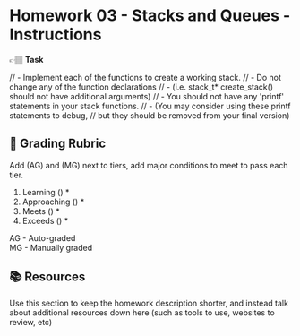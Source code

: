# Homework 03 - Stacks and Queues - Instructions

👉🏽 **Task**

// - Implement each of the functions to create a working stack.
// - Do not change any of the function declarations
//   - (i.e. stack_t* create_stack() should not have additional arguments)
// - You should not have any 'printf' statements in your stack functions.
//   - (You may consider using these printf statements to debug,
//      but they should be removed from your final version)


## 📝 Grading Rubric


Add (AG) and (MG) next to tiers, add major conditions to meet to pass each tier. 

1. Learning ()
   * 
2. Approaching  ()
   * 
3. Meets  ()
   * 
4. Exceeds  ()
   * 


AG - Auto-graded  
MG - Manually graded


## 📚 Resources
Use this section to keep the homework description shorter, and instead talk about additional resources down here (such as tools to use, websites to review, etc)